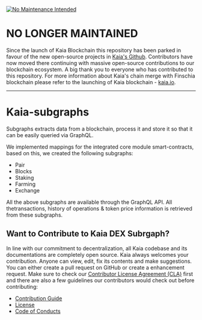 [![No Maintenance Intended](http://unmaintained.tech/badge.svg)](http://unmaintained.tech/)

# NO LONGER MAINTAINED

Since the launch of Kaia Blockchain this repository has been parked in favour of the new open-source projects in [Kaia's Github](https://github.com/kaiachain). Contributors have now moved there continuing with massive open-source contributions to our blockchain ecosystem. A big thank you to everyone who has contributed to this repository. For more information about Kaia's chain merge with Finschia blockchain please refer to the launching of Kaia blockchain - [kaia.io](http://kaia.io/).

---

# Kaia-subgraphs
Subgraphs extracts data from a blockchain, process it and store it so that it can be easily queried via GraphQL.

We implemented mappings for the integrated core module smart-contracts, based on this, we created the following subgraphs:

- Pair 
- Blocks
- Staking 
- Farming 
- Exchange 

All the above subgraphs are available through the GraphQL API. All thetransactions, history of operations & token price information is retrieved from these subgraphs. 

## Want to Contribute to Kaia DEX Subrgaph? <a id="want-to-contribute"></a>

In line with our commitment to decentralization, all Kaia codebase and its documentations are completely open source. Kaia always welcomes your contribution. Anyone can view, edit, fix its contents and make suggestions. You can either create a pull request on GitHub or create a enhancement request. Make sure to check our [Contributor License Agreement (CLA)](https://gist.github.com/kaiachain-dev/bbf65cc330275c057463c4c94ce787a6) first and there are also a few guidelines our contributors would check out before contributing:

- [Contribution Guide](./CONTRIBUTING.md)
- [License](./LICENSE)
- [Code of Conducts](./code-of-conduct.md)
